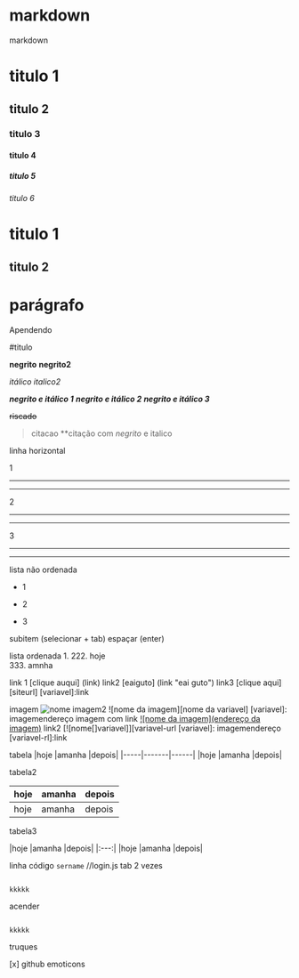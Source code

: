 # markdown
markdown
# titulo 1
## titulo 2
### titulo 3
#### titulo 4
##### titulo 5
###### titulo 6

titulo 1
=
titulo 2
-

# parágrafo

Apendendo

#titulo

**negrito**
__negrito2__

*itálico*
_italico2_

***negrito e itálico 1***
**_negrito e itálico 2_**
__*negrito e itálico 3*__

~~riscado~~

> citacao
> **citação com _negrito_ e italico

linha horizontal

1
***
---
2
* * *
- - -
3
*******************************
-------------------------------

lista não ordenada
* 1
- 2
+ 3

subitem (selecionar + tab)
espaçar (enter)

lista ordenada
1.
222\. hoje  
333\. amnha  

link 1
[clique auqui]
(link)
link2 
[eaiguto]
(link  "eai guto")
link3
[clique aqui] [siteurl]
[variavel]:link

imagem
![nome](endereço)
imagem2
![nome da imagem][nome da variavel]
[variavel]: imagemendereço
imagem com link
[![nome da imagem](endereço da imagem)](link)
link2
[![nome[]variavel]][variavel-url
[variavel]: imagemendereço
[variavel-rl]:link

tabela
|hoje |amanha |depois|
|-----|-------|------|
|hoje |amanha |depois|

tabela2

|hoje |amanha |       depois|
|-----|-------|------|
|hoje |amanha |depois|

tabela3

|hoje |amanha |depois|
|:---:|
|hoje |amanha |depois|


linha código
`sername`
    //login.js
    tab 2 vezes
```kkkk

kkkkk
```
acender

```js

kkkkk
```
truques

[x] github
emoticons






